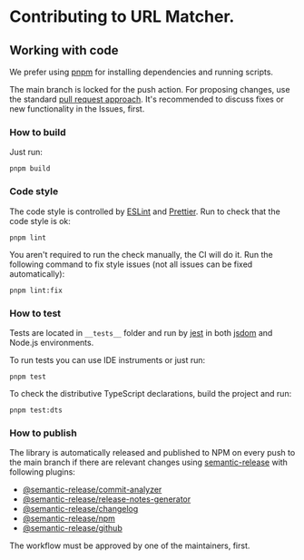 # Contributing to URL Matcher.

## Working with code

We prefer using [pnpm](https://pnpm.io/) for installing dependencies and running scripts.

The main branch is locked for the push action. For proposing changes, use the standard [pull request approach](https://docs.github.com/en/pull-requests/collaborating-with-pull-requests/proposing-changes-to-your-work-with-pull-requests/creating-a-pull-request). It's recommended to discuss fixes or new functionality in the Issues, first.

### How to build

Just run:

```shell 
pnpm build
```

### Code style

The code style is controlled by [ESLint](https://eslint.org/) and [Prettier](https://prettier.io/). Run to check that the code style is ok:

```shell
pnpm lint
```

You aren't required to run the check manually, the CI will do it. Run the following command to fix style issues (not all issues can be fixed automatically):

```shell
pnpm lint:fix
```

### How to test

Tests are located in `__tests__` folder and run by [jest](https://jestjs.io/) in both [jsdom](https://github.com/jsdom/jsdom) and Node.js environments.

To run tests you can use IDE instruments or just run:

```shell
pnpm test
```

To check the distributive TypeScript declarations, build the project and run:

```shell
pnpm test:dts
```

### How to publish

The library is automatically released and published to NPM on every push to the main branch if there are relevant changes using [semantic-release](https://github.com/semantic-release/semantic-release) with following plugins:

- [@semantic-release/commit-analyzer](https://github.com/semantic-release/commit-analyzer)
- [@semantic-release/release-notes-generator](https://github.com/semantic-release/release-notes-generator)
- [@semantic-release/changelog](https://github.com/semantic-release/changelog)
- [@semantic-release/npm](https://github.com/semantic-release/npm)
- [@semantic-release/github](https://github.com/semantic-release/github)

The workflow must be approved by one of the maintainers, first.